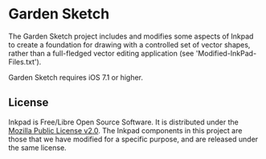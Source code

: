 Garden Sketch
==============

The Garden Sketch project includes and modifies some aspects of Inkpad to create a foundation for drawing with a controlled set of vector shapes, rather than a full-fledged vector editing application (see 'Modified-InkPad-Files.txt'). 

Garden Sketch requires iOS 7.1 or higher.

License
-------

Inkpad is Free/Libre Open Source Software. It is distributed under the [Mozilla Public License v2.0](http://mozilla.org/MPL/2.0/). The Inkpad components in this project are those that we have modified for a specific purpose, and are released under the same license.
